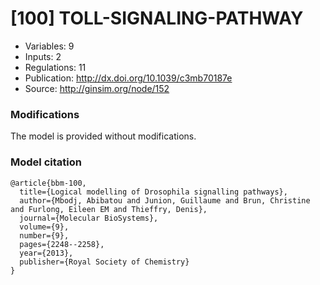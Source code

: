 # \[100\] TOLL-SIGNALING-PATHWAY

 - Variables: 9
 - Inputs: 2
 - Regulations: 11
 - Publication: http://dx.doi.org/10.1039/c3mb70187e
 - Source: http://ginsim.org/node/152


### Modifications

The model is provided without modifications.

### Model citation

```
@article{bbm-100,
  title={Logical modelling of Drosophila signalling pathways},
  author={Mbodj, Abibatou and Junion, Guillaume and Brun, Christine and Furlong, Eileen EM and Thieffry, Denis},
  journal={Molecular BioSystems},
  volume={9},
  number={9},
  pages={2248--2258},
  year={2013},
  publisher={Royal Society of Chemistry}
}

```


